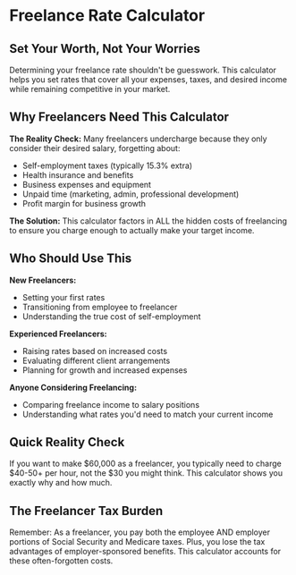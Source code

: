 # Freelance Rate Calculator

## Set Your Worth, Not Your Worries

Determining your freelance rate shouldn't be guesswork. This calculator helps you set rates that cover all your expenses, taxes, and desired income while remaining competitive in your market.

## Why Freelancers Need This Calculator

**The Reality Check:**
Many freelancers undercharge because they only consider their desired salary, forgetting about:
- Self-employment taxes (typically 15.3% extra)
- Health insurance and benefits
- Business expenses and equipment
- Unpaid time (marketing, admin, professional development)
- Profit margin for business growth

**The Solution:**
This calculator factors in ALL the hidden costs of freelancing to ensure you charge enough to actually make your target income.

## Who Should Use This

**New Freelancers:**
- Setting your first rates
- Transitioning from employee to freelancer
- Understanding the true cost of self-employment

**Experienced Freelancers:**
- Raising rates based on increased costs
- Evaluating different client arrangements
- Planning for growth and increased expenses

**Anyone Considering Freelancing:**
- Comparing freelance income to salary positions
- Understanding what rates you'd need to match your current income

## Quick Reality Check

If you want to make $60,000 as a freelancer, you typically need to charge $40-50+ per hour, not the $30 you might think. This calculator shows you exactly why and how much.

## The Freelancer Tax Burden

Remember: As a freelancer, you pay both the employee AND employer portions of Social Security and Medicare taxes. Plus, you lose the tax advantages of employer-sponsored benefits. This calculator accounts for these often-forgotten costs.